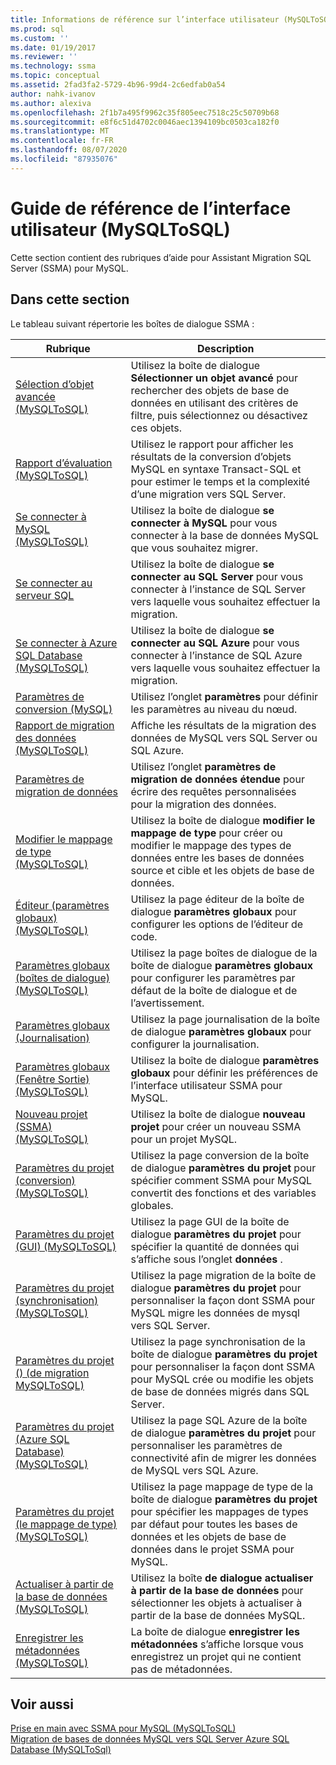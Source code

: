 ```yaml
---
title: Informations de référence sur l’interface utilisateur (MySQLToSQL) | Microsoft Docs
ms.prod: sql
ms.custom: ''
ms.date: 01/19/2017
ms.reviewer: ''
ms.technology: ssma
ms.topic: conceptual
ms.assetid: 2fad3fa2-5729-4b96-99d4-2c6edfab0a54
author: nahk-ivanov
ms.author: alexiva
ms.openlocfilehash: 2f1b7a495f9962c35f805eec7518c25c50709b68
ms.sourcegitcommit: e8f6c51d4702c0046aec1394109bc0503ca182f0
ms.translationtype: MT
ms.contentlocale: fr-FR
ms.lasthandoff: 08/07/2020
ms.locfileid: "87935076"
---
```

# <a name="user-interface-reference-mysqltosql"></a>Guide de référence de l’interface utilisateur (MySQLToSQL)
Cette section contient des rubriques d’aide pour Assistant Migration SQL Server (SSMA) pour MySQL.  
  
## <a name="in-this-section"></a>Dans cette section  
Le tableau suivant répertorie les boîtes de dialogue SSMA :  
  
|Rubrique|Description|  
|-|-|  
|[Sélection d’objet avancée &#40;MySQLToSQL&#41;](../../ssma/mysql/advanced-object-selection-mysqltosql.md)|Utilisez la boîte de dialogue **Sélectionner un objet avancé** pour rechercher des objets de base de données en utilisant des critères de filtre, puis sélectionnez ou désactivez ces objets.|  
|[Rapport d’évaluation &#40;MySQLToSQL&#41;](../../ssma/mysql/assessment-report-mysqltosql.md)|Utilisez le rapport pour afficher les résultats de la conversion d’objets MySQL en syntaxe Transact-SQL et pour estimer le temps et la complexité d’une migration vers SQL Server.|  
|[Se connecter à MySQL &#40;MySQLToSQL&#41;](../../ssma/mysql/connect-to-mysql-mysqltosql.md)|Utilisez la boîte de dialogue **se connecter à MySQL** pour vous connecter à la base de données MySQL que vous souhaitez migrer.|  
|[Se connecter au serveur SQL](https://msdn.microsoft.com/d73abd3a-80df-4293-b973-1723069db049)|Utilisez la boîte de dialogue **se connecter au SQL Server** pour vous connecter à l’instance de SQL Server vers laquelle vous souhaitez effectuer la migration.|  
|[Se connecter à Azure SQL Database &#40;MySQLToSQL&#41;](../../ssma/mysql/connect-to-azure-sql-db-mysqltosql.md)|Utilisez la boîte de dialogue **se connecter au SQL Azure** pour vous connecter à l’instance de SQL Azure vers laquelle vous souhaitez effectuer la migration.|  
|[Paramètres de conversion (MySQL)](https://msdn.microsoft.com/f551cf6e-1575-4206-9cca-975b5b43a6b8)|Utilisez l’onglet **paramètres** pour définir les paramètres au niveau du nœud.|  
|[Rapport de migration des données &#40;MySQLToSQL&#41;](../../ssma/mysql/data-migration-report-mysqltosql.md)|Affiche les résultats de la migration des données de MySQL vers SQL Server ou SQL Azure.|  
|[Paramètres de migration de données](data-migration-settings-mysqltosql.md)|Utilisez l’onglet **paramètres de migration de données étendue** pour écrire des requêtes personnalisées pour la migration des données.|  
|[Modifier le mappage de type &#40;MySQLToSQL&#41;](../../ssma/mysql/edit-type-mapping-mysqltosql.md)|Utilisez la boîte de dialogue **modifier le mappage de type** pour créer ou modifier le mappage des types de données entre les bases de données source et cible et les objets de base de données.|  
|[Éditeur &#40;paramètres globaux&#41; &#40;MySQLToSQL&#41;](../../ssma/mysql/global-settings-editor-mysqltosql.md)|Utilisez la page éditeur de la boîte de dialogue **paramètres globaux** pour configurer les options de l’éditeur de code.|  
|[Paramètres globaux &#40;boîtes de dialogue&#41; &#40;MySQLToSQL&#41;](../../ssma/mysql/global-settings-dialogs-mysqltosql.md)|Utilisez la page boîtes de dialogue de la boîte de dialogue **paramètres globaux** pour configurer les paramètres par défaut de la boîte de dialogue et de l’avertissement.|  
|[Paramètres globaux (Journalisation)](https://msdn.microsoft.com/0d033492-5ec3-473a-8de1-821894ec9518)|Utilisez la page journalisation de la boîte de dialogue **paramètres globaux** pour configurer la journalisation.|  
|[Paramètres globaux &#40;Fenêtre Sortie&#41; &#40;MySQLToSQL&#41;](../../ssma/mysql/global-settings-output-window-mysqltosql.md)|Utilisez la boîte de dialogue **paramètres globaux** pour définir les préférences de l’interface utilisateur SSMA pour MySQL.|  
|[Nouveau projet &#40;SSMA&#41; &#40;MySQLToSQL&#41;](../../ssma/mysql/new-project-ssma-mysqltosql.md)|Utilisez la boîte de dialogue **nouveau projet** pour créer un nouveau SSMA pour un projet MySQL.|  
|[Paramètres du projet &#40;conversion&#41; &#40;MySQLToSQL&#41;](../../ssma/mysql/project-settings-conversion-mysqltosql.md)|Utilisez la page conversion de la boîte de dialogue **paramètres du projet** pour spécifier comment SSMA pour MySQL convertit des fonctions et des variables globales.|  
|[Paramètres du projet &#40;GUI&#41;  &#40;MySQLToSQL&#41;](../../ssma/mysql/project-settings-gui-mysqltosql.md)|Utilisez la page GUI de la boîte de dialogue **paramètres du projet** pour spécifier la quantité de données qui s’affiche sous l’onglet **données** .|  
|[Paramètres du projet &#40;synchronisation&#41; &#40;MySQLToSQL&#41;](../../ssma/mysql/project-settings-synchronization-mysqltosql.md)|Utilisez la page migration de la boîte de dialogue **paramètres du projet** pour personnaliser la façon dont SSMA pour MySQL migre les données de mysql vers SQL Server.|  
|[Paramètres du projet &#40;&#41; &#40;de migration MySQLToSQL&#41;](../../ssma/mysql/project-settings-migration-mysqltosql.md)|Utilisez la page synchronisation de la boîte de dialogue **paramètres du projet** pour personnaliser la façon dont SSMA pour MySQL crée ou modifie les objets de base de données migrés dans SQL Server.|  
|[Paramètres du projet &#40;Azure SQL Database&#41; &#40;MySQLToSQL&#41;](../../ssma/mysql/project-settings-azure-sql-db-mysqltosql.md)|Utilisez la page SQL Azure de la boîte de dialogue **paramètres du projet** pour personnaliser les paramètres de connectivité afin de migrer les données de MySQL vers SQL Azure.|  
|[Paramètres du projet &#40;le mappage de type&#41; &#40;MySQLToSQL&#41;](../../ssma/mysql/project-settings-type-mapping-mysqltosql.md)|Utilisez la page mappage de type de la boîte de dialogue **paramètres du projet** pour spécifier les mappages de types par défaut pour toutes les bases de données et les objets de base de données dans le projet SSMA pour MySQL.|  
|[Actualiser à partir de la base de données &#40;MySQLToSQL&#41;](../../ssma/mysql/refresh-from-database-mysqltosql.md)|Utilisez la boîte **de dialogue actualiser à partir de la base de données** pour sélectionner les objets à actualiser à partir de la base de données MySQL.|  
|[Enregistrer les métadonnées &#40;MySQLToSQL&#41;](../../ssma/mysql/save-metadata-mysqltosql.md)|La boîte de dialogue **enregistrer les métadonnées** s’affiche lorsque vous enregistrez un projet qui ne contient pas de métadonnées.|  
  
## <a name="see-also"></a>Voir aussi  
[Prise en main avec SSMA pour MySQL &#40;MySQLToSQL&#41;](../../ssma/mysql/getting-started-with-ssma-for-mysql-mysqltosql.md)  
[Migration de bases de données MySQL vers SQL Server Azure SQL Database &#40;MySQLToSql&#41;](../../ssma/mysql/migrating-mysql-databases-to-sql-server-azure-sql-db-mysqltosql.md)  
  
